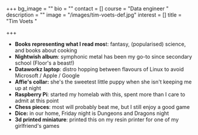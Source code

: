 +++
bg_image = ""
bio = ""
contact = []
course = "Data engineer "
description = ""
image = "/images/tim-voets-def.jpg"
interest = []
title = "Tim Voets "

+++
* **Books representing what I read mos**t: fantasy, (popularised) science, and books about cooking
* **Nightwish album**: symphonic metal has been my go-to since secondary school (Floor's a beast!)
* **Dataworkz laptop**: distro hopping between flavours of Linux to avoid Microsoft / Apple / Google
* **Affie's collar:** she's the sweetest little puppy when she isn't keeping me up at night
* **Raspberry Pi**: started my homelab with this, spent more than I care to admit at this point
* **Chess pieces**: most will probably beat me, but I still enjoy a good game
* **Dice:** in our home, Friday night is Dungeons and Dragons night
* **3d printed miniature**: printed this on my resin printer for one of my girlfriend's games
